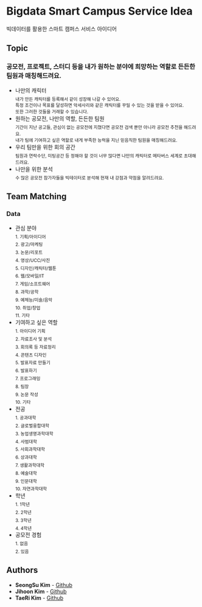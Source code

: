 # Bigdata Smart Campus Service Idea
빅데이터를 활용한 스마트 캠퍼스 서비스 아이디어

## Topic
### 공모전, 프로젝트, 스터디 등을 내가 원하는 분야에 희망하는 역할로 든든한 팀원과 매칭해드려요.

- 나만의 캐릭터   
  <sub>내가 만든 캐릭터를 등록해서 같이 성장해 나갈 수 있어요.   
  특정 조건이나 목표를 달성하면 악세사리와 같은 캐릭터를 꾸밀 수 있는 것을 받을 수 있어요.   
  또한 그러한 것들을 거래할 수 있습니다.</sub>
- 원하는 공모전, 나만의 역할, 든든한 팀원   
  <sub>기간이 지난 공고들, 관심이 없는 공모전에 지쳤다면 공모전 검색 뿐만 아니라 공모전 추천을 해드려요.   
  내가 팀에 기여하고 싶은 역할로 내게 부족한 능력을 지닌 믿음직한 팀원을 매칭해드려요.</sub>
- 우리 팀만을 위한 회의 공간   
  <sub>팀원과 연락수단, 미팅공간 등 정해야 할 것이 너무 많다면 나만의 캐릭터로 메타버스 세계로 초대해드려요.</sub>   
- 나만을 위한 분석   
  <sub>수 많은 공모전 참가자들을 빅테이터로 분석해 현재 내 강점과 약점을 알려드려요.</sub>
  
  
 ## Team Matching
 ### Data
  
  - 관심 분야   
  <sub> 1. 기획/아이디어</sub>    
  <sub> 2. 광고/마케팅</sub>    
  <sub> 3. 논문/리포트</sub>    
  <sub> 4. 영상/UCC/사진</sub>    
  <sub> 5. 디자인/캐릭터/웹툰</sub>    
  <sub> 6. 웹/모바일/IT</sub>    
  <sub> 7. 게임/소프트웨어</sub>    
  <sub> 8. 과학/공학</sub>    
  <sub> 9. 예체능/미술/음악</sub>    
  <sub> 10. 취업/창업</sub>    
  <sub> 11. 기타</sub>   
  - 기여하고 싶은 역할   
  <sub> 1. 아이디어 기획</sub>    
  <sub> 2. 자료조사 및 분석</sub>    
  <sub> 3. 회의록 등 자료정리</sub>    
  <sub> 4. 콘텐츠 디자인</sub>    
  <sub> 5. 발표자료 만들기</sub>    
  <sub> 6. 발표하기</sub>    
  <sub> 7. 프로그래밍</sub>    
  <sub> 8. 팀장</sub>    
  <sub> 9. 논문 작성</sub>    
  <sub> 10. 기타</sub>   
  - 전공   
  <sub> 1. 공과대학</sub>    
  <sub> 2. 글로벌융합대학</sub>    
  <sub> 3. 농업생명과학대학</sub>    
  <sub> 4. 사범대학</sub>    
  <sub> 5. 사회과학대학</sub>    
  <sub> 6. 상과대학</sub>    
  <sub> 7. 생활과학대학</sub>    
  <sub> 8. 예술대학</sub>    
  <sub> 9. 인문대학</sub>    
  <sub> 10. 자연과학대학</sub>   
  - 학년   
  <sub> 1. 1학년</sub>    
  <sub> 2. 2학년</sub>    
  <sub> 3. 3학년</sub>    
  <sub> 4. 4학년</sub>   
  - 공모전 경험   
  <sub> 1. 없음</sub>    
  <sub> 2. 있음</sub> 
  
  ## Authors

* **SeongSu Kim** - [Github](https://github.com/byeolss)
* **Jihoon Kim** - [Github](https://github.com/jh1201)
* **TaeRi Kim** - [Github](https://github.com/taerri)
